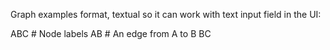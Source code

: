 Graph examples format, textual so it can work with text input field in the UI:

ABC  # Node labels
AB  # An edge from A to B
BC
